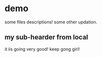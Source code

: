 # demo

some files descriptions!
some other updation.
## my sub-hearder from local

it iis going very good! keep gong girl!

